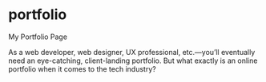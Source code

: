 # portfolio
 My Portfolio Page

 As a web developer, web designer, UX professional, etc.—you’ll eventually need an eye-catching, client-landing portfolio. But what exactly is an online portfolio when it comes to the tech industry?
